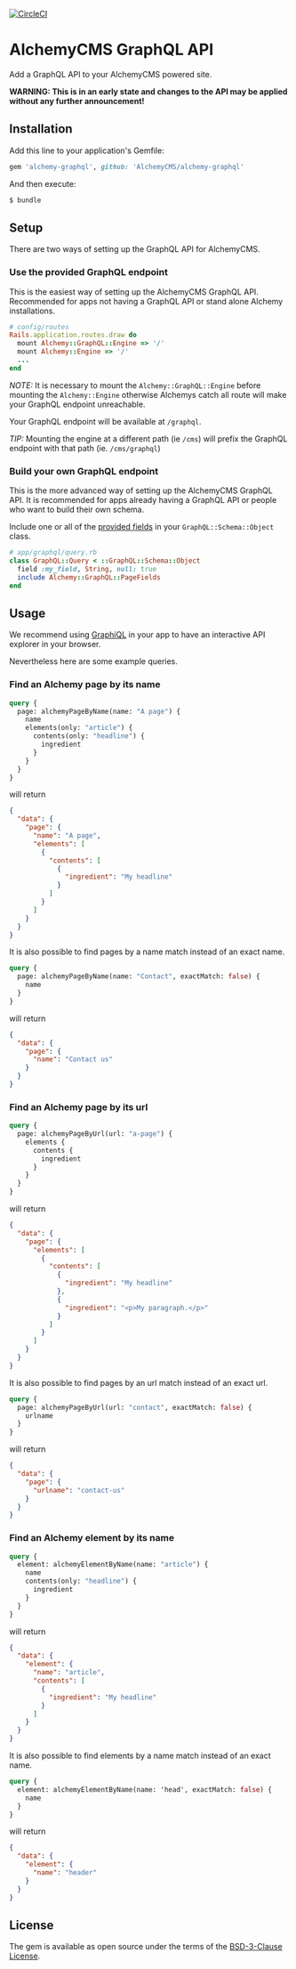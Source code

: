 [![CircleCI](https://circleci.com/gh/AlchemyCMS/alchemy-graphql/tree/master.svg?style=svg)](https://circleci.com/gh/AlchemyCMS/alchemy-graphql/tree/master)

# AlchemyCMS GraphQL API
Add a GraphQL API to your AlchemyCMS powered site.

**WARNING: This is in an early state and changes to the API may be applied without any further announcement!**

## Installation
Add this line to your application's Gemfile:

```ruby
gem 'alchemy-graphql', github: 'AlchemyCMS/alchemy-graphql'
```

And then execute:
```bash
$ bundle
```

## Setup

There are two ways of setting up the GraphQL API for AlchemyCMS.

### Use the provided GraphQL endpoint

This is the easiest way of setting up the AlchemyCMS GraphQL API. Recommended for apps not having a GraphQL API or stand alone Alchemy installations.

```rb
# config/routes
Rails.application.routes.draw do
  mount Alchemy::GraphQL::Engine => '/'
  mount Alchemy::Engine => '/'
  ...
end
```

_NOTE:_ It is necessary to mount the `Alchemy::GraphQL::Engine` before mounting the `Alchemy::Engine` otherwise Alchemys catch all route will make your GraphQL endpoint unreachable.

Your GraphQL endpoint will be available at `/graphql`.

_TIP:_ Mounting the engine at a different path (ie `/cms`) will prefix the GraphQL endpoint with that path (ie. `/cms/graphql`)

### Build your own GraphQL endpoint

This is the more advanced way of setting up the AlchemyCMS GraphQL API.
It is recommended for apps already having a GraphQL API or people who want to build their own schema.

Include one or all of the [provided fields](https://github.com/AlchemyCMS/alchemy-graphql/tree/master/lib/alchemy/graphql/fields/) in your `GraphQL::Schema::Object` class.

```rb
# app/graphql/query.rb
class GraphQL::Query < ::GraphQL::Schema::Object
  field :my_field, String, null: true
  include Alchemy::GraphQL::PageFields
end
```

## Usage

We recommend using [GraphiQL](https://github.com/rmosolgo/graphiql-rails) in your app to have an interactive API explorer in your browser.

Nevertheless here are some example queries.

### Find an Alchemy page by its name

```graphql
query {
  page: alchemyPageByName(name: "A page") {
    name
    elements(only: "article") {
      contents(only: "headline") {
        ingredient
      }
    }
  }
}
```

will return

```json
{
  "data": {
    "page": {
      "name": "A page",
      "elements": [
        {
          "contents": [
            {
              "ingredient": "My headline"
            }
          ]
        }
      ]
    }
  }
}
```

It is also possible to find pages by a name match instead of an exact name.

```graphql
query {
  page: alchemyPageByName(name: "Contact", exactMatch: false) {
    name
  }
}
```

will return

```json
{
  "data": {
    "page": {
      "name": "Contact us"
    }
  }
}
```

### Find an Alchemy page by its url

```graphql
query {
  page: alchemyPageByUrl(url: "a-page") {
    elements {
      contents {
        ingredient
      }
    }
  }
}
```

will return

```json
{
  "data": {
    "page": {
      "elements": [
        {
          "contents": [
            {
              "ingredient": "My headline"
            },
            {
              "ingredient": "<p>My paragraph.</p>"
            }
          ]
        }
      ]
    }
  }
}
```

It is also possible to find pages by an url match instead of an exact url.

```graphql
query {
  page: alchemyPageByUrl(url: "contact", exactMatch: false) {
    urlname
  }
}
```

will return

```json
{
  "data": {
    "page": {
      "urlname": "contact-us"
    }
  }
}
```

### Find an Alchemy element by its name

```graphql
query {
  element: alchemyElementByName(name: "article") {
    name
    contents(only: "headline") {
      ingredient
    }
  }
}
```

will return

```json
{
  "data": {
    "element": {
      "name": "article",
      "contents": [
        {
          "ingredient": "My headline"
        }
      ]
    }
  }
}
```

It is also possible to find elements by a name match instead of an exact name.

```graphql
query {
  element: alchemyElementByName(name: 'head', exactMatch: false) {
    name
  }
}
```

will return

```json
{
  "data": {
    "element": {
      "name": "header"
    }
  }
}
```

## License

The gem is available as open source under the terms of the [BSD-3-Clause License](https://opensource.org/licenses/BSD-3-Clause).
